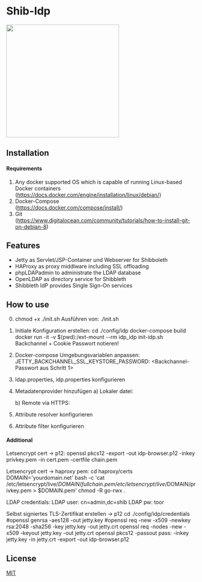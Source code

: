 Shib-Idp
===============
<img src="http://aegisidentity.com/identity-software/wp-content/uploads/shib_square.jpg" width="300"/>


## Installation

#### Requirements

1. Any docker supported OS which is capable of running Linux-based Docker containers 
</br>(https://docs.docker.com/engine/installation/linux/debian/)
2. Docker-Compose
</br>(https://docs.docker.com/compose/install/)
3. Git
</br>(https://www.digitalocean.com/community/tutorials/how-to-install-git-on-debian-8)

## Features
 - Jetty as Servlet/JSP-Container und Webserver for Shibboleth
 - HAProxy as proxy middlware including SSL offloading
 - phpLDAPadmin to administrate the LDAP database
 - OpenLDAP as directory service for Shibbleth
 - Shibbleth IdP provides Single Sign-On services 

## How to use
0. chmod +x ./init.sh
   Ausführen von: ./init.sh

1. Initiale Konfiguration erstellen:
	cd ./config/idp	
	docker-compose build
	docker run -it -v $(pwd):/ext-mount --rm idp_idp  init-idp.sh
	Backchannel + Cookie Passwort notieren!
	
2. Docker-compose Umgebungsvariablen anpassen:
	JETTY_BACKCHANNEL_SSL_KEYSTORE_PASSWORD: <Backchannel-Passwort aus Schritt 1>
	
4. ldap.properties, idp.properties konfigurieren

5. Metadatenprovider hinzufügen
	a) Lokaler datei:
		<MetadataProvider id="sp-lr.shib"  xsi:type="FilesystemMetadataProvider" metadataFile="%{idp.home}/metadata/sp-metadata.xml"/>
		
	b) Remote via HTTPS:
		

6. Attribute resolver konfigurieren
7. Attribute filter konfigurieren

#### Additional
Letsencrypt cert -> p12: 
	openssl pkcs12 -export -out idp-browser.p12 -inkey privkey.pem -in cert.pem -certfile chain.pem
	
Letsencrypt cert -> haproxy pem: 
	cd haproxy/certs
	DOMAIN='yourdomain.net' bash -c 'cat /etc/letsencrypt/live/$DOMAIN/fullchain.pem /etc/letsencrypt/live/$DOMAIN/privkey.pem > $DOMAIN.pem'
	chmod -R go-rwx .
	
LDAP credentials:
	LDAP user: cn=admin,dc=shib
	LDAP pw: toor
	
	
Selbst signiertes TLS-Zertifikat erstellen -> p12
	cd ./config/idp/credentials
	#openssl genrsa -aes128 -out jetty.key
	#openssl req -new -x509 -newkey rsa:2048 -sha256 -key jetty.key -out jetty.crt
	openssl req  -nodes -new -x509  -keyout jetty.key -out jetty.crt
	openssl pkcs12 -passout pass: -inkey jetty.key -in jetty.crt -export -out idp-browser.p12



## License

[MIT](LICENSE)
